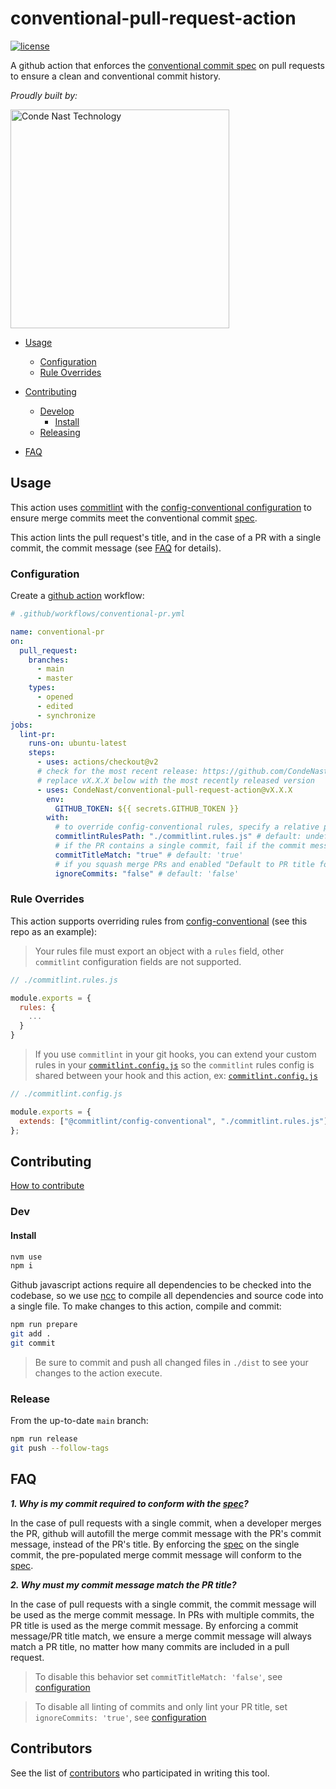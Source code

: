 # conventional-pull-request-action

[![license](https://img.shields.io/badge/license-Apache%202.0-blue.svg?style=flat)](LICENSE)

A github action that enforces the [conventional commit spec][0] on pull requests to ensure a clean and conventional commit history.

_Proudly built by:_

<a href="https://technology.condenast.com"><img src="https://user-images.githubusercontent.com/1215971/35070721-3f136cdc-fbac-11e7-81b4-e3aa5cc70a17.png" title="Conde Nast Technology" width=350/></a>

- [Usage](#usage)

  - [Configuration](#configuration)
  - [Rule Overrides](#rule-overrides)

- [Contributing](#contributing)
  - [Develop](#dev)
    - [Install](#install)
  - [Releasing](#release)
- [FAQ](#faq)

## Usage

This action uses [commitlint](https://github.com/conventional-changelog/commitlint#readme) with the [config-conventional configuration][1] to ensure merge commits meet the conventional commit [spec][0].

This action lints the pull request's title, and in the case of a PR with a single commit, the commit message (see [FAQ](#faq) for details).

### Configuration

Create a [github action](https://docs.github.com/en/actions/quickstart) workflow:

```yml
# .github/workflows/conventional-pr.yml

name: conventional-pr
on:
  pull_request:
    branches:
      - main
      - master
    types:
      - opened
      - edited
      - synchronize
jobs:
  lint-pr:
    runs-on: ubuntu-latest
    steps:
      - uses: actions/checkout@v2
      # check for the most recent release: https://github.com/CondeNast/conventional-pull-request-action/releases
      # replace vX.X.X below with the most recently released version
      - uses: CondeNast/conventional-pull-request-action@vX.X.X
        env:
          GITHUB_TOKEN: ${{ secrets.GITHUB_TOKEN }}
        with:
          # to override config-conventional rules, specify a relative path to your rules module, actions/checkout is required for this setting!
          commitlintRulesPath: "./commitlint.rules.js" # default: undefined
          # if the PR contains a single commit, fail if the commit message and the PR title do not match
          commitTitleMatch: "true" # default: 'true'
          # if you squash merge PRs and enabled "Default to PR title for squash merge commits", you can disable all linting of commits
          ignoreCommits: "false" # default: 'false'
```

### Rule Overrides

This action supports overriding rules from [config-conventional][1] (see this repo as an example):

> Your rules file must export an object with a `rules` field, other `commitlint` configuration fields are not supported.

```js
// ./commitlint.rules.js

module.exports = {
  rules: {
    ...
  }
}
```

> If you use `commitlint` in your git hooks, you can extend your custom rules in your [`commitlint.config.js`](commitlint.config.js) so the `commitlint` rules config is shared between your hook and this action, ex: [`commitlint.config.js`](commitlint.config.js)

```js
// ./commitlint.config.js

module.exports = {
  extends: ["@commitlint/config-conventional", "./commitlint.rules.js"],
};
```

## Contributing

[How to contribute](CONTRIBUTING.md)

### Dev

#### Install

```sh
nvm use
npm i
```

Github javascript actions require all dependencies to be checked into the codebase, so we use [ncc](https://github.com/vercel/ncc) to compile all dependencies and source code into a single file. To make changes to this action, compile and commit:

```sh
npm run prepare
git add .
git commit
```

> Be sure to commit and push all changed files in `./dist` to see your changes to the action execute.

### Release

From the up-to-date `main` branch:

```sh
npm run release
git push --follow-tags
```

## FAQ

**_1. Why is my commit required to conform with the [spec][0]?_**

In the case of pull requests with a single commit, when a developer merges the PR, github will autofill the merge commit message with the PR's commit message, instead of the PR's title. By enforcing the [spec][0] on the single commit, the pre-populated merge commit message will conform to the [spec][0].

**_2. Why must my commit message match the PR title?_**

In the case of pull requests with a single commit, the commit message will be used as the merge commit message. In PRs with multiple commits, the PR title is used as the merge commit message. By enforcing a commit message/PR title match, we ensure a merge commit message will always match a PR title, no matter how many commits are included in a pull request.

> To disable this behavior set `commitTitleMatch: 'false'`, see [configuration](#configuration)

> To disable all linting of commits and only lint your PR title, set `ignoreCommits: 'true'`, see [configuration](#configuration)

## Contributors

See the list of [contributors](https://github.com/CondeNast/conventional-pull-request/contributors) who participated in writing this tool.

[0]: https://www.conventionalcommits.org/en/v1.0.0/#specification
[1]: https://github.com/conventional-changelog/commitlint/tree/master/@commitlint/config-conventional
